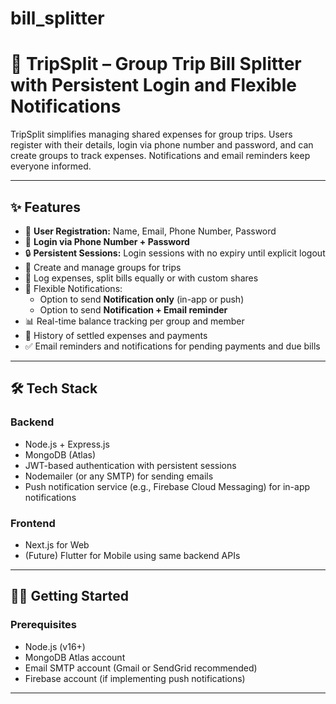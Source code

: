# bill_splitter
# 🚀 TripSplit – Group Trip Bill Splitter with Persistent Login and Flexible Notifications

TripSplit simplifies managing shared expenses for group trips. Users register with their details, login via phone number and password, and can create groups to track expenses. Notifications and email reminders keep everyone informed.

---

## ✨ Features

- 📝 **User Registration:** Name, Email, Phone Number, Password  
- 🔐 **Login via Phone Number + Password**  
- 🔒 **Persistent Sessions:** Login sessions with no expiry until explicit logout  
- 👥 Create and manage groups for trips  
- 💸 Log expenses, split bills equally or with custom shares  
- 🔔 Flexible Notifications:  
  - Option to send **Notification only** (in-app or push)  
  - Option to send **Notification + Email reminder**  
- 📊 Real-time balance tracking per group and member  
- 🔄 History of settled expenses and payments  
- ✅ Email reminders and notifications for pending payments and due bills  

---

## 🛠 Tech Stack

### Backend
- Node.js + Express.js  
- MongoDB (Atlas)  
- JWT-based authentication with persistent sessions  
- Nodemailer (or any SMTP) for sending emails  
- Push notification service (e.g., Firebase Cloud Messaging) for in-app notifications  

### Frontend
- Next.js for Web  
- (Future) Flutter for Mobile using same backend APIs  

---

## 🧑‍💻 Getting Started

### Prerequisites

- Node.js (v16+)  
- MongoDB Atlas account  
- Email SMTP account (Gmail or SendGrid recommended)  
- Firebase account (if implementing push notifications)  

---